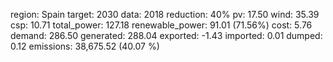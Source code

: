 region: Spain
target: 2030
data: 2018
reduction: 40%
pv: 17.50
wind: 35.39
csp: 10.71
total_power: 127.18
renewable_power: 91.01 (71.56%)
cost: 5.76
demand: 286.50
generated: 288.04
exported: -1.43
imported: 0.01
dumped: 0.12
emissions: 38,675.52 (40.07 %)
